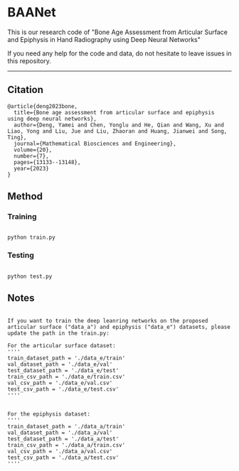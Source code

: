 # BAANet
  This is our research code of "Bone Age Assessment from Articular Surface and Epiphysis in Hand Radiography using Deep Neural Networks"
  
  If you need any help for the code and data, do not hesitate to leave issues in this repository.
****
## Citation
 
```
@article{deng2023bone,
  title={Bone age assessment from articular surface and epiphysis using deep neural networks},
  author={Deng, Yamei and Chen, Yonglu and He, Qian and Wang, Xu and Liao, Yong and Liu, Jue and Liu, Zhaoran and Huang, Jianwei and Song, Ting},
  journal={Mathematical Biosciences and Engineering},
  volume={20},
  number={7},
  pages={13133--13148},
  year={2023}
}

```
## Method
### Training
```

python train.py

```

### Testing

```

python test.py

```

## Notes

```

If you want to train the deep leanring networks on the proposed articular surface ("data_a") and epiphysis ("data_e") datasets, please update the path in the train.py:

For the articular surface dataset:
''''
train_dataset_path = './data_e/train'
val_dataset_path = './data_e/val'
test_dataset_path = './data_e/test'
train_csv_path = './data_e/train.csv'
val_csv_path = './data_e/val.csv'
test_csv_path = './data_e/test.csv'
''''


For the epiphysis dataset:
''''
train_dataset_path = './data_a/train'
val_dataset_path = './data_a/val'
test_dataset_path = './data_a/test'
train_csv_path = './data_a/train.csv'
val_csv_path = './data_a/val.csv'
test_csv_path = './data_a/test.csv'
''''

```
